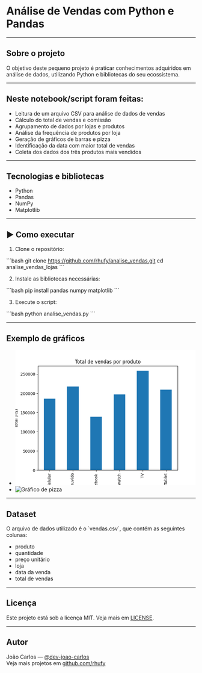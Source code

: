 # Análise de Vendas com Python e Pandas

---

## Sobre o projeto

O objetivo deste pequeno projeto é praticar conhecimentos adquiridos em análise de dados, utilizando Python e bibliotecas do seu ecossistema.

---

## Neste notebook/script foram feitas:

- Leitura de um arquivo CSV para análise de dados de vendas  
- Cálculo do total de vendas e comissão  
- Agrupamento de dados por lojas e produtos  
- Análise da frequência de produtos por loja  
- Geração de gráficos de barras e pizza  
- Identificação da data com maior total de vendas  
- Coleta dos dados dos três produtos mais vendidos  

---

## Tecnologias e bibliotecas

- Python  
- Pandas  
- NumPy  
- Matplotlib  

---

## ▶️ Como executar

1. Clone o repositório:

\`\`\`bash
git clone https://github.com/rhufy/analise_vendas.git
cd analise_vendas_lojas
\`\`\`

2. Instale as bibliotecas necessárias:

\`\`\`bash
pip install pandas numpy matplotlib
\`\`\`

3. Execute o script:

\`\`\`bash
python analise_vendas.py
\`\`\`

---

## Exemplo de gráficos

- ![Gráfico de barras](graficos/Figure_1.png)  
- ![Gráfico de pizza](graficos/grafico_de_pizza.png)  

---

## Dataset

O arquivo de dados utilizado é o \`vendas.csv\`, que contém as seguintes colunas:

- produto  
- quantidade  
- preço unitário  
- loja  
- data da venda  
- total de vendas  

---

## Licença

Este projeto está sob a licença MIT. Veja mais em [LICENSE](./LICENSE).

---

## Autor

João Carlos — [@dev-joao-carlos](https://www.linkedin.com/in/dev-joao-carlos)  
Veja mais projetos em [github.com/rhufy](https://github.com/rhufy)



